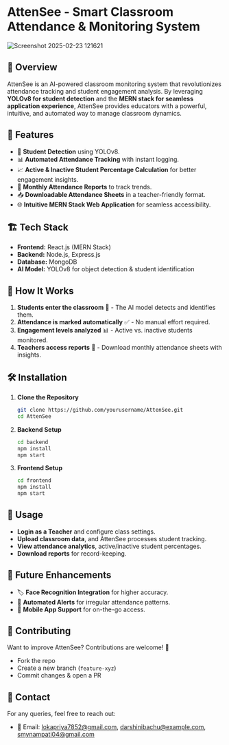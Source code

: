 # AttenSee - Smart Classroom Attendance & Monitoring System

![Screenshot 2025-02-23 121621](https://github.com/user-attachments/assets/929d519a-e907-4c97-8890-74ec39566aa9)

## 📌 Overview
AttenSee is an AI-powered classroom monitoring system that revolutionizes attendance tracking and student engagement analysis. By leveraging **YOLOv8 for student detection** and the **MERN stack for seamless application experience**, AttenSee provides educators with a powerful, intuitive, and automated way to manage classroom dynamics.

## 🚀 Features
- 🎥 **Student Detection** using YOLOv8.
- 📊 **Automated Attendance Tracking** with instant logging.
- 📈 **Active & Inactive Student Percentage Calculation** for better engagement insights.
- 📅 **Monthly Attendance Reports** to track trends.
- 📥 **Downloadable Attendance Sheets** in a teacher-friendly format.
- 🌐 **Intuitive MERN Stack Web Application** for seamless accessibility.

## 🏗️ Tech Stack
- **Frontend:** React.js (MERN Stack)
- **Backend:** Node.js, Express.js
- **Database:** MongoDB
- **AI Model:** YOLOv8 for object detection & student identification

## 🎯 How It Works
1. **Students enter the classroom** 📸 - The AI model detects and identifies them.
2. **Attendance is marked automatically** ✅ - No manual effort required.
3. **Engagement levels analyzed** 📊 - Active vs. inactive students monitored.
4. **Teachers access reports** 📂 - Download monthly attendance sheets with insights.

## 🛠️ Installation
1. **Clone the Repository**
   ```sh
   git clone https://github.com/yourusername/AttenSee.git
   cd AttenSee
   ```
2. **Backend Setup**
   ```sh
   cd backend
   npm install
   npm start
   ```
3. **Frontend Setup**
   ```sh
   cd frontend
   npm install
   npm start
   ```

## 📌 Usage
- **Login as a Teacher** and configure class settings.
- **Upload classroom data**, and AttenSee processes student tracking.
- **View attendance analytics**, active/inactive student percentages.
- **Download reports** for record-keeping.

## 📅 Future Enhancements
- 🏷️ **Face Recognition Integration** for higher accuracy.
- 🔔 **Automated Alerts** for irregular attendance patterns.
- 📲 **Mobile App Support** for on-the-go access.

## 🤝 Contributing
Want to improve AttenSee? Contributions are welcome! 🚀
- Fork the repo
- Create a new branch (`feature-xyz`)
- Commit changes & open a PR

## 📧 Contact
For any queries, feel free to reach out:
- 📩 Email: 
lokapriya7852@gmail.com,
darshinibachu@example.com,
smynampati04@gmail.com



